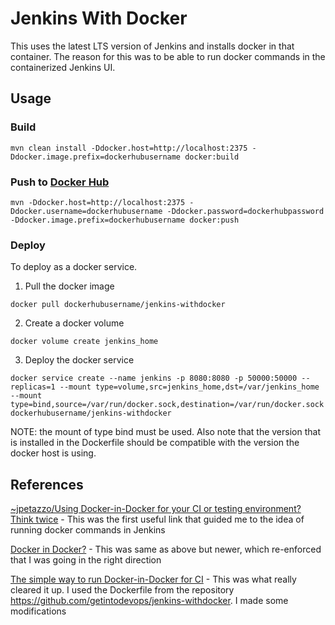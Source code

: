 # Jenkins With Docker
This uses the latest LTS version of Jenkins and installs docker in that container. The reason for this was to be able to run docker commands in the containerized Jenkins UI.

## Usage

### Build
```
mvn clean install -Ddocker.host=http://localhost:2375 -Ddocker.image.prefix=dockerhubusername docker:build
```

### Push to [Docker Hub](https://hub.docker.com)
```
mvn -Ddocker.host=http://localhost:2375 -Ddocker.username=dockerhubusername -Ddocker.password=dockerhubpassword -Ddocker.image.prefix=dockerhubusername docker:push
```

### Deploy
To deploy as a docker service.

1. Pull the docker image
```
docker pull dockerhubusername/jenkins-withdocker
```
2. Create a docker volume
```
docker volume create jenkins_home
```
3. Deploy the docker service
```
docker service create --name jenkins -p 8080:8080 -p 50000:50000 --replicas=1 --mount type=volume,src=jenkins_home,dst=/var/jenkins_home --mount type=bind,source=/var/run/docker.sock,destination=/var/run/docker.sock dockerhubusername/jenkins-withdocker
```

NOTE: the mount of type bind must be used. Also note that the version that is installed in the Dockerfile should be compatible with the version the docker host is using.

## References
[~jpetazzo/Using Docker-in-Docker for your CI or testing environment? Think twice](http://jpetazzo.github.io/2015/09/03/do-not-use-docker-in-docker-for-ci/) - This was the first useful link that guided me to the idea of running docker commands in Jenkins

[Docker in Docker?](https://itnext.io/docker-in-docker-521958d34efd) - This was same as above but newer, which re-enforced that I was going in the right direction

[The simple way to run Docker-in-Docker for CI](https://getintodevops.com/blog/the-simple-way-to-run-docker-in-docker-for-ci) - This was what really cleared it up. I used the Dockerfile from the repository https://github.com/getintodevops/jenkins-withdocker. I made some modifications
